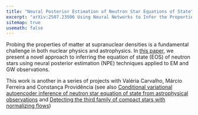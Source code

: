 ```yaml
---
title: "Neural Posterior Estimation of Neutron Star Equations of State" 
excerpt: "arXiv:2507.23506 Using Neural Networks to Infer the Properties of Dense Matter from Gravitational Wave Observations"
sitemap: true
usemath: false  
---
```


Probing the properties of matter at supranuclear densities is a fundamental challenge in both nuclear physics and astrophysics. In [this paper](https://arxiv.org/abs/2507.23506), we present a novel approach to inferring the equation of state (EOS) of neutron stars using neural posterior estimation (NPE) techniques applied to EM and GW observations. 

This work is another in a series of projects with Valéria Carvalho, Márcio Ferreira and Constança Providência (see also [Conditional variational autoencoder inference of neutron star equation of state from astrophysical observations](https://arxiv.org/abs/2403.14266) and [Detecting the third family of compact stars with normalizing flows](https://arxiv.org/abs/2403.09398)) 

